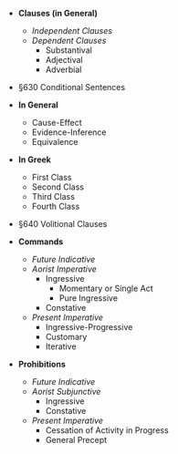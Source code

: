 - **Clauses (in General)**
	- *Independent Clauses*
	- *Dependent Clauses*
		- Substantival
		- Adjectival
		- Adverbial

- §630 Conditional Sentences
- **In General**
	- Cause-Effect
	- Evidence-Inference
	- Equivalence
- **In Greek**
	- First Class
	- Second Class
	- Third Class
	- Fourth Class


- §640 Volitional Clauses
- **Commands**
	- *Future Indicative*
	- *Aorist Imperative*
		- Ingressive
			- Momentary or Single Act
			- Pure Ingressive
		- Constative
	- *Present Imperative*
		- Ingressive-Progressive
		- Customary
		- Iterative
- **Prohibitions**
	- *Future Indicative*
	- *Aorist Subjunctive*
		- Ingressive
		- Constative
	- *Present Imperative*
		- Cessation of Activity in Progress
		- General Precept